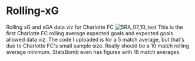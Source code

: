 # Rolling-xG
Rolling xG and xGA data viz for Charlotte FC
![5RA_07_10_test](https://user-images.githubusercontent.com/104807291/178861850-d91b2da2-309d-4966-87ec-51dc4b857d76.png)
This is the first Charlotte FC rolling average expected goals and expected goals allowed data viz. 
The code I uploaded is for a 5 match average, but that's due to Charlotte FC's small sample size.
Really should be a 10 match rolling average minimum. StatsBomb even has figures with 18 match averages.
